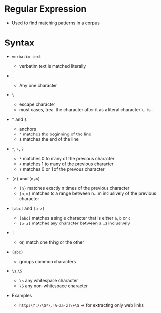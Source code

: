 # Regular Expression
- Used to find matching patterns in a corpus

# Syntax
- `verbatim text`
	- verbatim text is matched literally
- `.`
	- Any one character
- `\`
	- escape character
	- most cases, treat the character after it as a literal character `\.` is `.`
- `^` and `$`
	- anchors
	- `^` matches the beginning of the line
	- `$` matches the end of the line
- `*`, `+`, `?`
	- `*` matches 0 to many of the previous character
	- `+` matches 1 to many of the previous character
	- `?` matches 0 or 1 of the prevous character
- `{n}` and `{n,m}`
	- `{n}` matches exactly n times of the previous character
	- `{n,m}` matches to a range between n...m inclusively of the previous character
- `[abc]` and `[a-z]`
	- `[abc]` matches a single character that is either `a`, `b` or `c`
	- `[a-z]` matches any character between a...z inclusively
- `|`
	- or, match one thing or the other
- `(abc)`
	- groups common characters
- `\s`,`\S`
	- `\s` any whitespace character
	- `\S` any non-whitespace character

- Examples
	- `https\?://\S*\.[A-Za-z]\+\S` -> for extracting only web links
